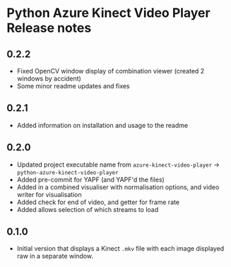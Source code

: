 # Python Azure Kinect Video Player Release notes

## 0.2.2

- Fixed OpenCV window display of combination viewer (created 2 windows by accident)
- Some minor readme updates and fixes

## 0.2.1

- Added information on installation and usage to the readme

## 0.2.0

- Updated project executable name from `azure-kinect-video-player` -> `python-azure-kinect-video-player`
- Added pre-commit for YAPF (and YAPF'd the files)
- Added in a combined visualiser with normalisation options, and video writer for visualisation
- Added check for end of video, and getter for frame rate
- Added allows selection of which streams to load

## 0.1.0

- Initial version that displays a Kinect `.mkv` file with each image displayed raw in a separate window.

